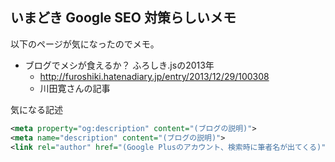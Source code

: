 ## いまどき Google SEO 対策らしいメモ

以下のページが気になったのでメモ。
* ブログでメシが食えるか？ ふろしき.jsの2013年
  * http://furoshiki.hatenadiary.jp/entry/2013/12/29/100308
  * 川田寛さんの記事

気になる記述

```xml
<meta property="og:description" content="(ブログの説明)">
<meta name="description" content="(ブログの説明)">
<link rel="author" href="(Google Plusのアカウント、検索時に筆者名が出てくる)">
```


